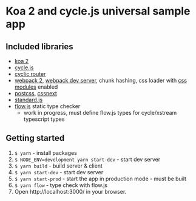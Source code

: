# Koa 2 and cycle.js universal sample app

## Included libraries

- [koa 2](https://github.com/koajs/koa)
- [cycle.js](https://cycle.js.org)
- [cyclic router](https://github.com/cyclejs-community/cyclic-router)
- [webpack 2](https://webpack.js.org/), [webpack dev server](https://github.com/webpack/webpack-dev-server),
chunk hashing, css loader with [css modules](https://github.com/css-modules/css-modules) enabled
- [postcss](http://postcss.org/), [cssnext](http://cssnext.io/)
- [standard.js](https://standardjs.com/)
- [flow.js](https://flow.org/) static type checker
  - work in progress, must define flow.js types for cycle/xstream typescript types

## Getting started

1) `$ yarn` - install packages
2) `$ NODE_ENV=development yarn start-dev` - start dev server
3) `$ yarn build` - build server & client
4) `$ yarn start-dev` - start dev server
5) `$ yarn start-prod` - start the app in production mode - must be built
6) `$ yarn flow` - type check with flow.js
7) Open http://localhost:3000/ in your browser.
